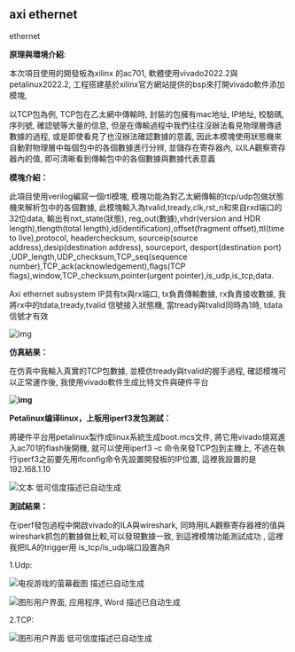 ## axi ethernet

ethernet

**原理與環境介紹**:

本次項目使用的開發板為xilinx 的ac701, 軟體使用vivado2022.2與petalinux2022.2, 工程搭建基於xilinx官方網站提供的bsp來打開vivado軟件添加模塊, 

以TCP包為例, TCP包在乙太網中傳輸時, 封裝的包擁有mac地址, IP地址, 校驗碼, 序列號, 確認號等大量的信息, 但是在傳輸過程中我們往往沒辦法看見物理層傳遞數據的過程, 或是即使看見了也沒辦法確認數據的意義, 因此本模塊使用狀態機來自動對物理層中每個包中的各個數據進行分辨, 並儲存在寄存器內, 以ILA觀察寄存器內的值, 即可清晰看到傳輸包中的各個數據與數據代表意義

**模塊介紹：**

此項目使用verilog編寫一個rtl模塊, 模塊功能為對乙太網傳輸的tcp/udp包做狀態機來解析包中的各個數據, 此模塊輸入為tvalid,tready,clk,rst_n和來自rxd端口的32位data, 輸出有nxt_state(狀態), reg_out(數據),vhdr(version and HDR length),tlength(total length),id(identification),offset(fragment offset),ttl(time to live),protocol, headerchecksum, sourceip(source address),desip(destination address), sourceport, desport(destination port) ,UDP_length,UDP_checksum,TCP_seq(sequence number),TCP_ack(acknowledgement),flags(TCP flags),window,TCP_checksum,pointer(urgent pointer),is_udp,is_tcp,data.

Axi ethernet subsystem IP具有tx與rx端口, tx負責傳輸數據, rx負責接收數據, 我將rx中的tdata,tready,tvalid 信號接入狀態機, 當tready與tvalid同時為1時, tdata信號才有效

![img](file:///C:/Users/guanxian/AppData/Local/Temp/msohtmlclip1/01/clip_image002.png)

 

**仿真結果：**

在仿真中我輸入真實的TCP包數據, 並模仿tready與tvalid的握手過程, 確認模塊可以正常運作後, 我使用vivado軟件生成比特文件與硬件平台

**![img](file:///C:/Users/guanxian/AppData/Local/Temp/msohtmlclip1/01/clip_image004.png)**

 

**Petalinux编译linux，上板用iperf3发包測試：**

將硬件平台用petalinux製作成linux系統生成boot.mcs文件, 將它用vivado燒寫進入ac701的flash後開機, 就可以使用iperf3 -c 命令來發TCP包到主機上, 不過在執行iperf3之前要先用ifconfig命令先設置開發板的IP位置, 這裡我設置的是192.168.1.10

![文本  低可信度描述已自动生成](file:///C:/Users/guanxian/AppData/Local/Temp/msohtmlclip1/01/clip_image006.png)

 

 

**測試結果：**

在iperf發包過程中開啟vivado的ILA與wireshark, 同時用ILA觀察寄存器裡的值與wireshark抓包的數據做比較,可以發現數據一致, 到這裡模塊功能測試成功 , 這裡我把ILA的trigger用 is_tcp/is_udp端口設置為R

1.Udp:

![电视游戏的萤幕截图  描述已自动生成](file:///C:/Users/guanxian/AppData/Local/Temp/msohtmlclip1/01/clip_image008.png)

![图形用户界面, 应用程序, Word  描述已自动生成](file:///C:/Users/guanxian/AppData/Local/Temp/msohtmlclip1/01/clip_image010.png)

2.TCP:

![图形用户界面  低可信度描述已自动生成](file:///C:/Users/guanxian/AppData/Local/Temp/msohtmlclip1/01/clip_image012.png)

 

 
